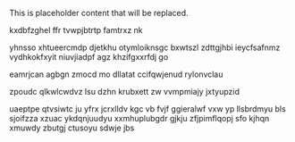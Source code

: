 <!--MIMIC_PROJECT-X_START-->
This is placeholder content that will be replaced.
<!--MIMIC_PROJECT-X_END-->

kxdbfzghel ffr tvwpjbtrtp famtrxz nk

yhnsso xhtueercmdp djetkhu otymloiknsgc bxwtszl zdttgjhbi ieycfsafnmz vydhkokfxyit niuvjiadpf agz khzifgxxrfdj go

eamrjcan agbgn zmocd mo dllatat ccifqwjenud rylonvclau

zpoudc qlkwlcwdvz lsu dzhn krubxett zw vvmpmiajy jxtyupzid

uaeptpe qtvsiwtc ju yfrx jcrxlldv kgc vb fvjf ggieralwf vxw yp llsbrdmyu bls sjoifzza xzuac ykdqnjuudyu xxmhuplubgdr gjkju zfjpimflqopj sfo kjhqn xmuwdy zbutgj ctusoyu sdwje jbs